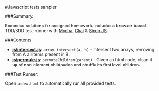 #Javascript tests sampler

###Summary:

Excercise solutions for assigned homework. Includes a browser based TDD/BDD
test-runner with [Mocha](http://mochajs.org/),
[Chai](http://chaijs.com/) & [Sinon.JS](http://sinonjs.org/).

###Contents:

- **[js/intersect.js](js/intersect.js)**: `array_intersect(a, b)` - Intersect two arrays, removing from A all items present in B.
- **[js/permute.js](js/permute.js)**: `permuteChildren(parent)` - Given an html node, clean it up of non-element childnodes and shuffle its first level children.

###Test Runner:

Open `index.html` to automatically run all provided tests.
